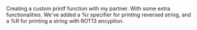 Creating a custom printf function with my partner. With some extra functionalities. We've added a %r specifier for printing reversed string, and a %R for printing a string with ROT13 encyption.
